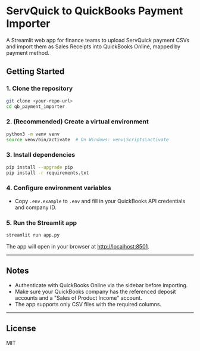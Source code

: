 # ServQuick to QuickBooks Payment Importer

A Streamlit web app for finance teams to upload ServQuick payment CSVs and import them as Sales Receipts into QuickBooks Online, mapped by payment method.

## Getting Started

### 1. Clone the repository
```bash
git clone <your-repo-url>
cd qb_payment_importer
```

### 2. (Recommended) Create a virtual environment
```bash
python3 -m venv venv
source venv/bin/activate  # On Windows: venv\Scripts\activate
```

### 3. Install dependencies
```bash
pip install --upgrade pip
pip install -r requirements.txt
```

### 4. Configure environment variables
- Copy `.env.example` to `.env` and fill in your QuickBooks API credentials and company ID.

### 5. Run the Streamlit app
```bash
streamlit run app.py
```

The app will open in your browser at [http://localhost:8501](http://localhost:8501).

---

## Notes
- Authenticate with QuickBooks Online via the sidebar before importing.
- Make sure your QuickBooks company has the referenced deposit accounts and a "Sales of Product Income" account.
- The app supports only CSV files with the required columns.

---

## License
MIT
